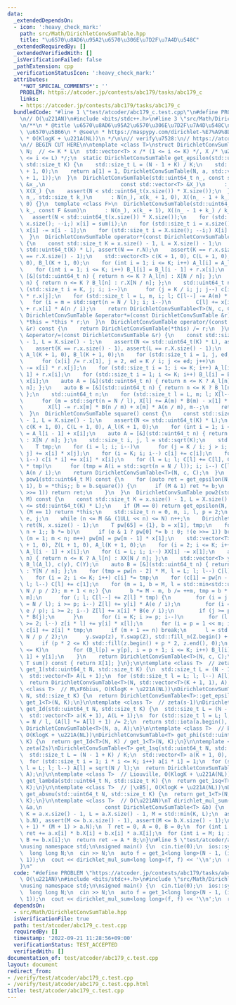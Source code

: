 ```yaml
---
data:
  _extendedDependsOn:
  - icon: ':heavy_check_mark:'
    path: src/Math/DirichletConvSumTable.hpp
    title: "\u6570\u8AD6\u95A2\u6570\u306E\u7D2F\u7A4D\u548C"
  _extendedRequiredBy: []
  _extendedVerifiedWith: []
  _isVerificationFailed: false
  _pathExtension: cpp
  _verificationStatusIcon: ':heavy_check_mark:'
  attributes:
    '*NOT_SPECIAL_COMMENTS*': ''
    PROBLEM: https://atcoder.jp/contests/abc179/tasks/abc179_c
    links:
    - https://atcoder.jp/contests/abc179/tasks/abc179_c
  bundledCode: "#line 1 \"test/atcoder/abc179_c.test.cpp\"\n#define PROBLEM \"https://atcoder.jp/contests/abc179/tasks/abc179_c\"\
    \n// O(\u221AN)\n#include <bits/stdc++.h>\n#line 3 \"src/Math/DirichletConvSumTable.hpp\"\
    \n/**\n * @title \u6570\u8AD6\u95A2\u6570\u306E\u7D2F\u7A4D\u548C\n * @category\
    \ \u6570\u5B66\n * @see\n * https://maspypy.com/dirichlet-%E7%A9%8D%E3%81%A8%E3%80%81%E6%95%B0%E8%AB%96%E9%96%A2%E6%95%B0%E3%81%AE%E7%B4%AF%E7%A9%8D%E5%92%8C\n\
    \ * O(KlogK + \u221A(NL))\n */\n\n// verify\u7528:\n// https://atcoder.jp/contests/xmascon19/tasks/xmascon19_d\n\
    \n// BEGIN CUT HERE\n\ntemplate <class T>\nstruct DirichletConvSumTable {\n  std::uint64_t\
    \ N;  // <= K * L\n  std::vector<T> x /* (1 <= i <= K) */, X /* \u2211^{N/i} (1\
    \ <= i <= L) */;\n  static DirichletConvSumTable get_epsilon(std::uint64_t N,\
    \ std::size_t K) {\n    std::size_t L = (N - 1 + K) / K;\n    std::vector<T> a(K\
    \ + 1, 0);\n    return a[1] = 1, DirichletConvSumTable(N, a, std::vector<T>(L\
    \ + 1, 1));\n  }\n  DirichletConvSumTable(std::uint64_t n_, const std::vector<T>\
    \ &x_,\n                        const std::vector<T> &X_)\n      : N(n_), x(x_),\
    \ X(X_) {\n    assert(N < std::uint64_t(x.size()) * X.size());\n  }\n  DirichletConvSumTable(std::uint64_t\
    \ n_, std::size_t k_)\n      : N(n_), x(k_ + 1, 0), X((n_ - 1 + k_) / k_ + 1,\
    \ 0) {}\n  template <class F>\n  DirichletConvSumTable(std::uint64_t n_, std::size_t\
    \ k_, const F &sum)\n      : N(n_), x(k_ + 1), X((n_ - 1 + k_) / k_ + 1) {\n \
    \   assert(N < std::uint64_t(x.size()) * X.size());\n    for (std::size_t i =\
    \ x.size(); --i;) x[i] = sum(i);\n    for (std::size_t i = x.size(); --i > 1;)\
    \ x[i] -= x[i - 1];\n    for (std::size_t i = X.size(); --i;) X[i] = sum(N / i);\n\
    \  }\n  DirichletConvSumTable operator*(const DirichletConvSumTable &r) const\
    \ {\n    const std::size_t K = x.size() - 1, L = X.size() - 1;\n    assert(N <=\
    \ std::uint64_t(K) * L), assert(N == r.N);\n    assert(K == r.x.size() - 1), assert(L\
    \ == r.X.size() - 1);\n    std::vector<T> c(K + 1, 0), C(L + 1, 0), A_l(K + 1,\
    \ 0), B_l(K + 1, 0);\n    for (int i = 1; i <= K; i++) A_l[i] = A_l[i - 1] + x[i];\n\
    \    for (int i = 1; i <= K; i++) B_l[i] = B_l[i - 1] + r.x[i];\n    auto A =\
    \ [&](std::uint64_t n) { return n <= K ? A_l[n] : X[N / n]; };\n    auto B = [&](std::uint64_t\
    \ n) { return n <= K ? B_l[n] : r.X[N / n]; };\n    std::uint64_t n;\n    for\
    \ (std::size_t i = K, j; i; i--)\n      for (j = K / i; j; j--) c[i * j] += x[i]\
    \ * r.x[j];\n    for (std::size_t l = L, m, i; l; C[l--] -= A(m) * B(m))\n   \
    \   for (i = m = std::sqrt(n = N / l); i; i--)\n        C[l] += x[i] * B(n / i)\
    \ + r.x[i] * A(n / i);\n    return DirichletConvSumTable<T>(N, c, C);\n  }\n \
    \ DirichletConvSumTable &operator*=(const DirichletConvSumTable &r) {\n    return\
    \ *this = *this * r;\n  }\n  DirichletConvSumTable operator/(const DirichletConvSumTable\
    \ &r) const {\n    return DirichletConvSumTable(*this) /= r;\n  }\n  DirichletConvSumTable\
    \ &operator/=(const DirichletConvSumTable &r) {\n    const std::size_t K = x.size()\
    \ - 1, L = X.size() - 1;\n    assert(N <= std::uint64_t(K) * L), assert(N == r.N);\n\
    \    assert(K == r.x.size() - 1), assert(L == r.X.size() - 1);\n    std::vector<T>\
    \ A_l(K + 1, 0), B_l(K + 1, 0);\n    for (std::size_t i = 1, j, ed; i <= K; i++)\n\
    \      for (x[i] /= r.x[1], j = 2, ed = K / i; j <= ed; j++)\n        x[i * j]\
    \ -= x[i] * r.x[j];\n    for (std::size_t i = 1; i <= K; i++) A_l[i] = A_l[i -\
    \ 1] + r.x[i];\n    for (std::size_t i = 1; i <= K; i++) B_l[i] = B_l[i - 1] +\
    \ x[i];\n    auto A = [&](std::uint64_t n) { return n <= K ? A_l[n] : r.X[N /\
    \ n]; };\n    auto B = [&](std::uint64_t n) { return n <= K ? B_l[n] : X[N / n];\
    \ };\n    std::uint64_t n;\n    for (std::size_t l = L, m; l; X[l--] /= r.x[1])\n\
    \      for (m = std::sqrt(n = N / l), X[l] += A(m) * B(m) - x[1] * A(n); m > 1;)\n\
    \        X[l] -= r.x[m] * B(n / m) + x[m] * A(n / m), m--;\n    return *this;\n\
    \  }\n  DirichletConvSumTable square() const {\n    const std::size_t K = x.size()\
    \ - 1, L = X.size() - 1;\n    assert(N <= std::uint64_t(K) * L);\n    std::vector<T>\
    \ c(K + 1, 0), C(L + 1, 0), A_l(K + 1, 0);\n    for (int i = 1; i <= K; i++) A_l[i]\
    \ = A_l[i - 1] + x[i];\n    auto A = [&](std::uint64_t n) { return n <= K ? A_l[n]\
    \ : X[N / n]; };\n    std::size_t i, j, l = std::sqrt(K);\n    std::uint64_t n;\n\
    \    T tmp;\n    for (i = l; i; i--)\n      for (j = K / i; j > i; j--) c[i *\
    \ j] += x[i] * x[j];\n    for (i = K; i; i--) c[i] += c[i];\n    for (i = l; i;\
    \ i--) c[i * i] += x[i] * x[i];\n    for (l = L; l; C[l] += C[l], C[l--] -= tmp\
    \ * tmp)\n      for (tmp = A(i = std::sqrt(n = N / l)); i; i--) C[l] += x[i] *\
    \ A(n / i);\n    return DirichletConvSumTable<T>(N, c, C);\n  }\n  DirichletConvSumTable\
    \ pow1(std::uint64_t M) const {\n    for (auto ret = get_epsilon(N, x.size() -\
    \ 1), b = *this;; b = b.square()) {\n      if (M & 1) ret *= b;\n      if (!(M\
    \ >>= 1)) return ret;\n    }\n  }\n  DirichletConvSumTable pow2(std::uint64_t\
    \ M) const {\n    const std::size_t K = x.size() - 1, L = X.size() - 1;\n    assert(N\
    \ <= std::uint64_t(K) * L);\n    if (M == 0) return get_epsilon(N, K);\n    if\
    \ (M == 1) return *this;\n    std::size_t n = 0, m, i, l, p = 2;\n    std::uint64_t\
    \ e, j;\n    while (n <= M && (1ULL << n) <= N) n++;\n    DirichletConvSumTable\
    \ ret(N, x.size() - 1);\n    T pw[65] = {1}, b = x[1], tmp;\n    for (e = M -\
    \ n + 1;; b *= b)\n      if (e & 1 ? pw[0] *= b : 0; !(e >>= 1)) break;\n    for\
    \ (m = 1; m < n; m++) pw[m] = pw[m - 1] * x[1];\n    std::vector<T> XX(X), z(K\
    \ + 1, 0), Z(L + 1, 0), A_l(K + 1, 0);\n    for (i = 2; i <= K; i++) A_l[i] =\
    \ A_l[i - 1] + x[i];\n    for (i = L; i; i--) XX[i] -= x[1];\n    auto A = [&](std::uint64_t\
    \ n) { return n <= K ? A_l[n] : XX[N / n]; };\n    std::vector<T> y(x), Y(XX),\
    \ B_l(A_l), c(y), C(Y);\n    auto B = [&](std::uint64_t n) { return n <= K ? B_l[n]\
    \ : Y[N / n]; };\n    for (tmp = pw[n - 2] * M, l = L; l; l--) C[l] *= tmp;\n\
    \    for (i = 2; i <= K; i++) c[i] *= tmp;\n    for (c[1] = pw[n - 1], l = L;\
    \ l; l--) C[l] += c[1];\n    for (m = 1, b = M, l = std::min<std::uint64_t>(L,\
    \ N / p / 2); m + 1 < n;) {\n      b *= M - m, b /= ++m, tmp = b * pw[n - 1 -\
    \ m];\n      for (; l; C[l--] += Z[l] * tmp) {\n        for (i = j = std::sqrt(e\
    \ = N / l); i >= p; i--) Z[l] += y[i] * A(e / i);\n        for (i = std::min(j,\
    \ e / p); i >= 2; i--) Z[l] += x[i] * B(e / i);\n        if (j >= p) Z[l] -= A(j)\
    \ * B(j);\n      }\n      for (i = K; i >= p; i--)\n        for (l = K / i; l\
    \ >= 2; l--) z[i * l] += y[i] * x[l];\n      for (i = p = 1 << m; i <= K; i++)\
    \ c[i] += z[i] * tmp;\n      if (m + 1 == n) break;\n      l = std::min<std::uint64_t>(L,\
    \ N / p / 2);\n      y.swap(z), Y.swap(Z), std::fill_n(Z.begin() + 1, l, 0);\n\
    \      if (p * 2 <= K) std::fill(z.begin() + p * 2, z.end(), 0);\n      if (p\
    \ <= K)\n        for (B_l[p] = y[p], i = p + 1; i <= K; i++) B_l[i] = B_l[i -\
    \ 1] + y[i];\n    }\n    return DirichletConvSumTable<T>(N, c, C);\n  }\n  inline\
    \ T sum() const { return X[1]; }\n};\n\ntemplate <class T>  // zeta(s)\nDirichletConvSumTable<T>\
    \ get_1(std::uint64_t N, std::size_t K) {\n  std::size_t L = (N - 1 + K) / K;\n\
    \  std::vector<T> A(L + 1);\n  for (std::size_t l = L; l; l--) A[l] = N / l;\n\
    \  return DirichletConvSumTable<T>(N, std::vector<T>(K + 1, 1), A);\n}\n\ntemplate\
    \ <class T>  // M\xF6bius, O(KlogK + \u221A(NL))\nDirichletConvSumTable<T> get_mu(std::uint64_t\
    \ N, std::size_t K) {\n  return DirichletConvSumTable<T>::get_epsilon(N, K) /\
    \ get_1<T>(N, K);\n}\n\ntemplate <class T>  // zeta(s-1)\nDirichletConvSumTable<T>\
    \ get_Id(std::uint64_t N, std::size_t K) {\n  std::size_t L = (N - 1 + K) / K;\n\
    \  std::vector<T> a(K + 1), A(L + 1);\n  for (std::size_t l = L; l; l--) A[l]\
    \ = N / l, (A[l] *= A[l] + 1) /= 2;\n  return std::iota(a.begin(), a.end(), 0),\
    \ DirichletConvSumTable<T>(N, a, A);\n}\n\ntemplate <class T>  // Euler's totient,\
    \ O(KlogK + \u221A(NL))\nDirichletConvSumTable<T> get_phi(std::uint64_t N, std::size_t\
    \ K) {\n  return get_Id<T>(N, K) / get_1<T>(N, K);\n}\n\ntemplate <class T>  //\
    \ zeta(2s)\nDirichletConvSumTable<T> get_1sq(std::uint64_t N, std::size_t K) {\n\
    \  std::size_t L = (N - 1 + K) / K;\n  std::vector<T> a(K + 1, 0), A(L + 1);\n\
    \  for (std::size_t i = 1; i * i <= K; i++) a[i * i] = 1;\n  for (std::size_t\
    \ l = L; l; l--) A[l] = sqrt(N / l);\n  return DirichletConvSumTable<T>(N, a,\
    \ A);\n}\n\ntemplate <class T>  // Liouville, O(KlogK + \u221A(NL))\nDirichletConvSumTable<T>\
    \ get_lambda(std::uint64_t N, std::size_t K) {\n  return get_1sq<T>(N, K) / get_1<T>(N,\
    \ K);\n}\n\ntemplate <class T>  // |\xB5|, O(KlogK + \u221A(NL))\nDirichletConvSumTable<T>\
    \ get_absmu(std::uint64_t N, std::size_t K) {\n  return get_1<T>(N, K) / get_1sq<T>(N,\
    \ K);\n}\n\ntemplate <class T>  // O(\u221AN)\nT dirichlet_mul_sum(const DirichletConvSumTable<T>\
    \ &a,\n                    const DirichletConvSumTable<T> &b) {\n  const std::size_t\
    \ K = a.x.size() - 1, L = a.X.size() - 1, M = std::min(K, L);\n  assert(a.N ==\
    \ b.N), assert(M <= b.x.size() - 1), assert(M <= b.X.size() - 1);\n  assert(std::uint64_t(M\
    \ + 1) * (M + 1) > a.N);\n  T ret = 0, A = 0, B = 0;\n  for (int i = M; i; i--)\
    \ ret += a.x[i] * b.X[i] + b.x[i] * a.X[i];\n  for (int i = M; i; i--) A += a.x[i],\
    \ B += b.x[i];\n  return ret -= A * B;\n}\n#line 5 \"test/atcoder/abc179_c.test.cpp\"\
    \nusing namespace std;\n\nsigned main() {\n  cin.tie(0);\n  ios::sync_with_stdio(0);\n\
    \  long long N;\n  cin >> N;\n  auto f = get_1<long long>(N - 1, (int)sqrt(N -\
    \ 1));\n  cout << dirichlet_mul_sum<long long>(f, f) << '\\n';\n  return 0;\n\
    }\n"
  code: "#define PROBLEM \"https://atcoder.jp/contests/abc179/tasks/abc179_c\"\n//\
    \ O(\u221AN)\n#include <bits/stdc++.h>\n#include \"src/Math/DirichletConvSumTable.hpp\"\
    \nusing namespace std;\n\nsigned main() {\n  cin.tie(0);\n  ios::sync_with_stdio(0);\n\
    \  long long N;\n  cin >> N;\n  auto f = get_1<long long>(N - 1, (int)sqrt(N -\
    \ 1));\n  cout << dirichlet_mul_sum<long long>(f, f) << '\\n';\n  return 0;\n}"
  dependsOn:
  - src/Math/DirichletConvSumTable.hpp
  isVerificationFile: true
  path: test/atcoder/abc179_c.test.cpp
  requiredBy: []
  timestamp: '2022-09-21 11:28:56+09:00'
  verificationStatus: TEST_ACCEPTED
  verifiedWith: []
documentation_of: test/atcoder/abc179_c.test.cpp
layout: document
redirect_from:
- /verify/test/atcoder/abc179_c.test.cpp
- /verify/test/atcoder/abc179_c.test.cpp.html
title: test/atcoder/abc179_c.test.cpp
---
```

